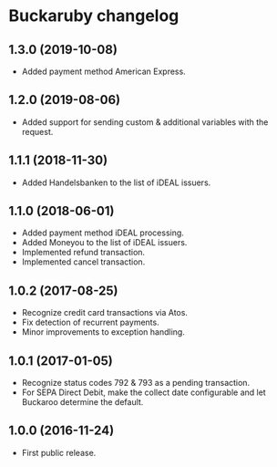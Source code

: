 # Buckaruby changelog

## 1.3.0 (2019-10-08)

- Added payment method American Express.

## 1.2.0 (2019-08-06)

- Added support for sending custom & additional variables with the request.

## 1.1.1 (2018-11-30)

- Added Handelsbanken to the list of iDEAL issuers.

## 1.1.0 (2018-06-01)

- Added payment method iDEAL processing.
- Added Moneyou to the list of iDEAL issuers.
- Implemented refund transaction.
- Implemented cancel transaction.

## 1.0.2 (2017-08-25)

- Recognize credit card transactions via Atos.
- Fix detection of recurrent payments.
- Minor improvements to exception handling.

## 1.0.1 (2017-01-05)

- Recognize status codes 792 & 793 as a pending transaction.
- For SEPA Direct Debit, make the collect date configurable and let Buckaroo determine the default.

## 1.0.0 (2016-11-24)

- First public release.
